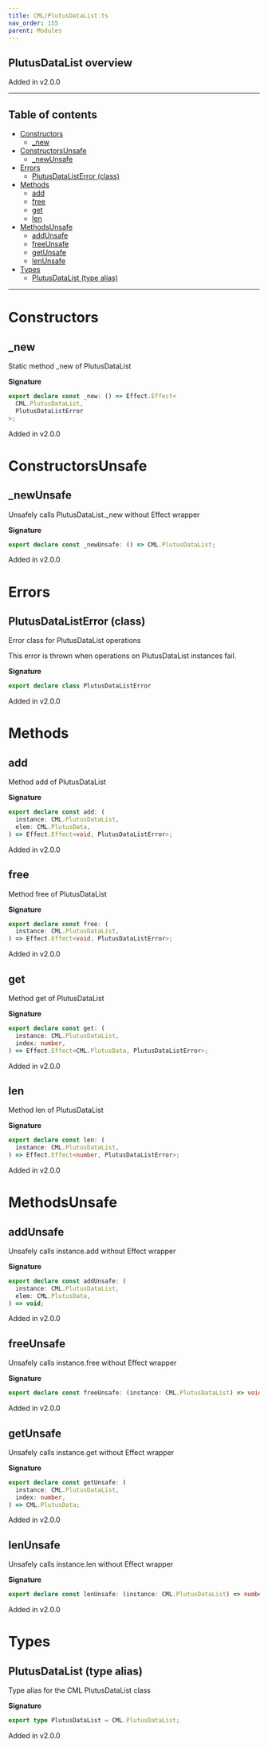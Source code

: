 ```yaml
---
title: CML/PlutusDataList.ts
nav_order: 155
parent: Modules
---
```


## PlutusDataList overview

Added in v2.0.0

---

<h2 class="text-delta">Table of contents</h2>

- [Constructors](#constructors)
  - [\_new](#_new)
- [ConstructorsUnsafe](#constructorsunsafe)
  - [\_newUnsafe](#_newunsafe)
- [Errors](#errors)
  - [PlutusDataListError (class)](#plutusdatalisterror-class)
- [Methods](#methods)
  - [add](#add)
  - [free](#free)
  - [get](#get)
  - [len](#len)
- [MethodsUnsafe](#methodsunsafe)
  - [addUnsafe](#addunsafe)
  - [freeUnsafe](#freeunsafe)
  - [getUnsafe](#getunsafe)
  - [lenUnsafe](#lenunsafe)
- [Types](#types)
  - [PlutusDataList (type alias)](#plutusdatalist-type-alias)

---

# Constructors

## \_new

Static method \_new of PlutusDataList

**Signature**

```ts
export declare const _new: () => Effect.Effect<
  CML.PlutusDataList,
  PlutusDataListError
>;
```

Added in v2.0.0

# ConstructorsUnsafe

## \_newUnsafe

Unsafely calls PlutusDataList.\_new without Effect wrapper

**Signature**

```ts
export declare const _newUnsafe: () => CML.PlutusDataList;
```

Added in v2.0.0

# Errors

## PlutusDataListError (class)

Error class for PlutusDataList operations

This error is thrown when operations on PlutusDataList instances fail.

**Signature**

```ts
export declare class PlutusDataListError
```

Added in v2.0.0

# Methods

## add

Method add of PlutusDataList

**Signature**

```ts
export declare const add: (
  instance: CML.PlutusDataList,
  elem: CML.PlutusData,
) => Effect.Effect<void, PlutusDataListError>;
```

Added in v2.0.0

## free

Method free of PlutusDataList

**Signature**

```ts
export declare const free: (
  instance: CML.PlutusDataList,
) => Effect.Effect<void, PlutusDataListError>;
```

Added in v2.0.0

## get

Method get of PlutusDataList

**Signature**

```ts
export declare const get: (
  instance: CML.PlutusDataList,
  index: number,
) => Effect.Effect<CML.PlutusData, PlutusDataListError>;
```

Added in v2.0.0

## len

Method len of PlutusDataList

**Signature**

```ts
export declare const len: (
  instance: CML.PlutusDataList,
) => Effect.Effect<number, PlutusDataListError>;
```

Added in v2.0.0

# MethodsUnsafe

## addUnsafe

Unsafely calls instance.add without Effect wrapper

**Signature**

```ts
export declare const addUnsafe: (
  instance: CML.PlutusDataList,
  elem: CML.PlutusData,
) => void;
```

Added in v2.0.0

## freeUnsafe

Unsafely calls instance.free without Effect wrapper

**Signature**

```ts
export declare const freeUnsafe: (instance: CML.PlutusDataList) => void;
```

Added in v2.0.0

## getUnsafe

Unsafely calls instance.get without Effect wrapper

**Signature**

```ts
export declare const getUnsafe: (
  instance: CML.PlutusDataList,
  index: number,
) => CML.PlutusData;
```

Added in v2.0.0

## lenUnsafe

Unsafely calls instance.len without Effect wrapper

**Signature**

```ts
export declare const lenUnsafe: (instance: CML.PlutusDataList) => number;
```

Added in v2.0.0

# Types

## PlutusDataList (type alias)

Type alias for the CML PlutusDataList class

**Signature**

```ts
export type PlutusDataList = CML.PlutusDataList;
```

Added in v2.0.0
